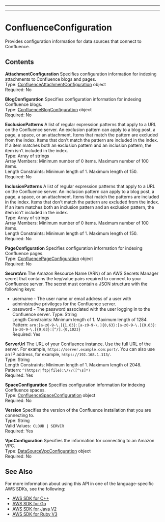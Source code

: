 --------

--------

# ConfluenceConfiguration<a name="API_ConfluenceConfiguration"></a>

Provides configuration information for data sources that connect to Confluence\.

## Contents<a name="API_ConfluenceConfiguration_Contents"></a>

 **AttachmentConfiguration**   <a name="Kendra-Type-ConfluenceConfiguration-AttachmentConfiguration"></a>
Specifies configuration information for indexing attachments to Confluence blogs and pages\.  
Type: [ConfluenceAttachmentConfiguration](API_ConfluenceAttachmentConfiguration.md) object  
Required: No

 **BlogConfiguration**   <a name="Kendra-Type-ConfluenceConfiguration-BlogConfiguration"></a>
 Specifies configuration information for indexing Confluence blogs\.  
Type: [ConfluenceBlogConfiguration](API_ConfluenceBlogConfiguration.md) object  
Required: No

 **ExclusionPatterns**   <a name="Kendra-Type-ConfluenceConfiguration-ExclusionPatterns"></a>
A list of regular expression patterns that apply to a URL on the Confluence server\. An exclusion pattern can apply to a blog post, a page, a space, or an attachment\. Items that match the pattern are excluded from the index\. Items that don't match the pattern are included in the index\. If a item matches both an exclusion pattern and an inclusion pattern, the item isn't included in the index\.  
Type: Array of strings  
Array Members: Minimum number of 0 items\. Maximum number of 100 items\.  
Length Constraints: Minimum length of 1\. Maximum length of 150\.  
Required: No

 **InclusionPatterns**   <a name="Kendra-Type-ConfluenceConfiguration-InclusionPatterns"></a>
A list of regular expression patterns that apply to a URL on the Confluence server\. An inclusion pattern can apply to a blog post, a page, a space, or an attachment\. Items that match the patterns are included in the index\. Items that don't match the pattern are excluded from the index\. If an item matches both an inclusion pattern and an exclusion pattern, the item isn't included in the index\.  
Type: Array of strings  
Array Members: Minimum number of 0 items\. Maximum number of 100 items\.  
Length Constraints: Minimum length of 1\. Maximum length of 150\.  
Required: No

 **PageConfiguration**   <a name="Kendra-Type-ConfluenceConfiguration-PageConfiguration"></a>
Specifies configuration information for indexing Confluence pages\.  
Type: [ConfluencePageConfiguration](API_ConfluencePageConfiguration.md) object  
Required: No

 **SecretArn**   <a name="Kendra-Type-ConfluenceConfiguration-SecretArn"></a>
The Amazon Resource Name \(ARN\) of an AWS Secrets Manager secret that contains the key/value pairs required to connect to your Confluence server\. The secret must contain a JSON structure with the following keys:  
+ username \- The user name or email address of a user with administrative privileges for the Confluence server\.
+ password \- The password associated with the user logging in to the Confluence server\.
Type: String  
Length Constraints: Minimum length of 1\. Maximum length of 1284\.  
Pattern: `arn:[a-z0-9-\.]{1,63}:[a-z0-9-\.]{0,63}:[a-z0-9-\.]{0,63}:[a-z0-9-\.]{0,63}:[^/].{0,1023}`   
Required: Yes

 **ServerUrl**   <a name="Kendra-Type-ConfluenceConfiguration-ServerUrl"></a>
The URL of your Confluence instance\. Use the full URL of the server\. For example, `https://server.example.com:port/`\. You can also use an IP address, for example, `https://192.168.1.113/`\.  
Type: String  
Length Constraints: Minimum length of 1\. Maximum length of 2048\.  
Pattern: `^(https?|ftp|file):\/\/([^\s]*)`   
Required: Yes

 **SpaceConfiguration**   <a name="Kendra-Type-ConfluenceConfiguration-SpaceConfiguration"></a>
Specifies configuration information for indexing Confluence spaces\.  
Type: [ConfluenceSpaceConfiguration](API_ConfluenceSpaceConfiguration.md) object  
Required: No

 **Version**   <a name="Kendra-Type-ConfluenceConfiguration-Version"></a>
Specifies the version of the Confluence installation that you are connecting to\.  
Type: String  
Valid Values:` CLOUD | SERVER`   
Required: Yes

 **VpcConfiguration**   <a name="Kendra-Type-ConfluenceConfiguration-VpcConfiguration"></a>
Specifies the information for connecting to an Amazon VPC\.  
Type: [DataSourceVpcConfiguration](API_DataSourceVpcConfiguration.md) object  
Required: No

## See Also<a name="API_ConfluenceConfiguration_SeeAlso"></a>

For more information about using this API in one of the language\-specific AWS SDKs, see the following:
+  [AWS SDK for C\+\+](https://docs.aws.amazon.com/goto/SdkForCpp/kendra-2019-02-03/ConfluenceConfiguration) 
+  [AWS SDK for Go](https://docs.aws.amazon.com/goto/SdkForGoV1/kendra-2019-02-03/ConfluenceConfiguration) 
+  [AWS SDK for Java V2](https://docs.aws.amazon.com/goto/SdkForJavaV2/kendra-2019-02-03/ConfluenceConfiguration) 
+  [AWS SDK for Ruby V3](https://docs.aws.amazon.com/goto/SdkForRubyV3/kendra-2019-02-03/ConfluenceConfiguration) 